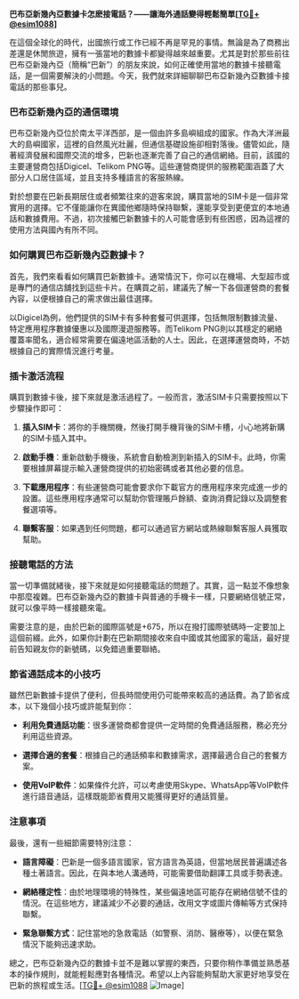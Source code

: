 **巴布亞新幾內亞數據卡怎麽接電話？——讓海外通話變得輕鬆簡單[[TG💪+ @esim1088](https://t.me/s/esim1088)]**

在這個全球化的時代，出國旅行或工作已經不再是罕見的事情。無論是為了商務出差還是休閒旅遊，擁有一張當地的數據卡都變得越來越重要。尤其是對於那些前往巴布亞新幾內亞（簡稱“巴新”）的朋友來說，如何正確使用當地的數據卡接聽電話，是一個需要解決的小問題。今天，我們就來詳細聊聊巴布亞新幾內亞數據卡接電話的那些事兒。

### 巴布亞新幾內亞的通信環境

巴布亞新幾內亞位於南太平洋西部，是一個由許多島嶼組成的國家。作為大洋洲最大的島嶼國家，這裡的自然風光壯麗，但通信基礎設施卻相對落後。儘管如此，隨著經濟發展和國際交流的增多，巴新也逐漸完善了自己的通信網絡。目前，該國的主要運營商包括Digicel、Telikom PNG等。這些運營商提供的服務範圍涵蓋了大部分人口居住區域，並且支持多種語言的客服熱線。

對於想要在巴新長期居住或者頻繁往來的遊客來說，購買當地的SIM卡是一個非常實用的選擇。它不僅能讓你在異國他鄉隨時保持聯繫，還能享受到更便宜的本地通話和數據費用。不過，初次接觸巴新數據卡的人可能會感到有些困惑，因為這裡的使用方法與國內有所不同。

### 如何購買巴布亞新幾內亞數據卡？

首先，我們來看看如何購買巴新數據卡。通常情況下，你可以在機場、大型超市或是專門的通信店舖找到這些卡片。在購買之前，建議先了解一下各個運營商的套餐內容，以便根據自己的需求做出最佳選擇。

以Digicel為例，他們提供的SIM卡有多种套餐可供選擇，包括無限制數據流量、特定應用程序數據優惠以及國際漫遊服務等。而Telikom PNG則以其穩定的網絡覆蓋率聞名，適合經常需要在偏遠地區活動的人士。因此，在選擇運營商時，不妨根據自己的實際情況進行考量。

### 插卡激活流程

購買到數據卡後，接下來就是激活過程了。一般而言，激活SIM卡只需要按照以下步驟操作即可：

1. **插入SIM卡**：將你的手機關機，然後打開手機背後的SIM卡槽，小心地將新購的SIM卡插入其中。
   
2. **啟動手機**：重新啟動手機後，系統會自動檢測到新插入的SIM卡。此時，你需要根據屏幕提示輸入運營商提供的初始密碼或者其他必要的信息。

3. **下載應用程序**：有些運營商可能會要求你下載官方的應用程序來完成進一步的設置。這些應用程序通常可以幫助你管理賬戶餘額、查詢消費記錄以及調整套餐選項等。

4. **聯繫客服**：如果遇到任何問題，都可以通過官方網站或熱線聯繫客服人員獲取幫助。

### 接聽電話的方法

當一切準備就緒後，接下來就是如何接聽電話的問題了。其實，這一點並不像想象中那麼複雜。巴布亞新幾內亞的數據卡與普通的手機卡一樣，只要網絡信號正常，就可以像平時一樣接聽來電。

需要注意的是，由於巴新的國際區號是+675，所以在撥打國際號碼時一定要加上這個前綴。此外，如果你計劃在巴新期間接收來自中國或其他國家的電話，最好提前告知親友你的新號碼，以免錯過重要聯絡。

### 節省通話成本的小技巧

雖然巴新數據卡提供了便利，但長時間使用仍可能帶來較高的通話費。為了節省成本，以下幾個小技巧或許能幫到你：

- **利用免費通話功能**：很多運營商都會提供一定時間的免費通話服務，務必充分利用這些資源。
  
- **選擇合適的套餐**：根據自己的通話頻率和數據需求，選擇最適合自己的套餐方案。

- **使用VoIP軟件**：如果條件允許，可以考慮使用Skype、WhatsApp等VoIP軟件進行語音通話，這樣既能節省費用又能獲得更好的通話質量。

### 注意事項

最後，還有一些細節需要特別注意：

- **語言障礙**：巴新是一個多語言國家，官方語言為英語，但當地居民普遍講述各種土著語言。因此，在與本地人溝通時，可能需要借助翻譯工具或手勢表達。

- **網絡穩定性**：由於地理環境的特殊性，某些偏遠地區可能存在網絡信號不佳的情況。在這些地方，建議減少不必要的通話，改用文字或圖片傳輸等方式保持聯繫。

- **緊急聯繫方式**：記住當地的急救電話（如警察、消防、醫療等），以便在緊急情況下能夠迅速求助。

總之，巴布亞新幾內亞的數據卡並不是難以掌握的東西，只要你稍作準備並熟悉基本的操作規則，就能輕鬆應對各種情況。希望以上內容能夠幫助大家更好地享受在巴新的旅程或生活。[[TG💪+ @esim1088](https://t.me/s/esim1088) ![Image](https://i.postimg.cc/4NQfJmqS/Snipaste-2025-05-13-00-14-12.png)]